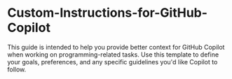 # Custom-Instructions-for-GitHub-Copilot
This guide is intended to help you provide better context for GitHub Copilot when working on programming-related tasks. Use this template to define your goals, preferences, and any specific guidelines you'd like Copilot to follow.
